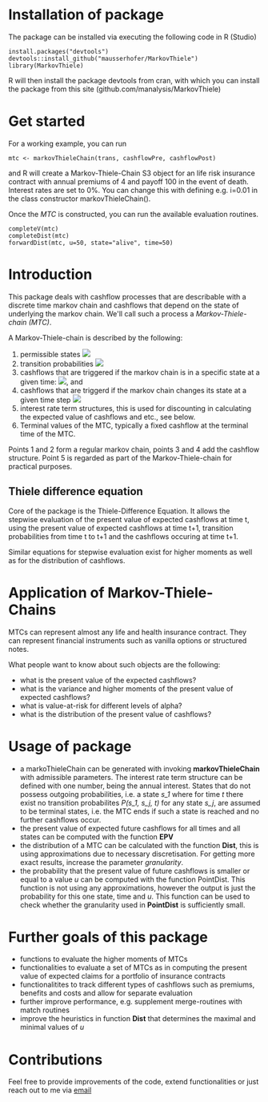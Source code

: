 # Installation of package
The package can be installed via executing the following code in R (Studio)

    install.packages("devtools")
    devtools::install_github("mausserhofer/MarkovThiele")
    library(MarkovThiele)
    
R will then install the package devtools from cran, with which you can install the package from this site (github.com/manalysis/MarkovThiele)


# Get started
For a working example, you can run

    mtc <- markovThieleChain(trans, cashflowPre, cashflowPost)

and R will create a Markov-Thiele-Chain S3 object for an life risk insurance contract with annual premiums of 4 and payoff 100 in the event of death. Interest rates are set to 0%. You can change this with defining e.g. i=0.01 in the class constructor markovThieleChain().

Once the *MTC* is constructed, you can run the available evaluation routines. 

    completeV(mtc)
    completeDist(mtc)
    forwardDist(mtc, u=50, state="alive", time=50)

# Introduction
This package deals with cashflow processes that are describable with a discrete time markov chain and cashflows that depend on the state of underlying the markov chain. We'll call such a process a *Markov-Thiele-chain (MTC)*.


A Markov-Thiele-chain is described by the following:
1. permissible states  <img src="https://render.githubusercontent.com/render/math?math=s_1, s_2, s_3, ..., s_n">
2. transition probabilities <img src="https://render.githubusercontent.com/render/math?math=P(s_i, s_j, t)">
3. cashflows that are triggered if the markov chain is in a specific state at a given time: <img src="https://render.githubusercontent.com/render/math?math=\text{payoffPre}(s_i, t)">, and 
4. cashflows that are triggerd if the markov chain changes its state at a given time step <img src="https://render.githubusercontent.com/render/math?math=\text{payoffPost}(s_i, s_j, t)">
5. interest rate term structures, this is used for discounting in calculating the expected value of cashflows and etc., see below.
6. Terminal values of the MTC, typically a fixed cashflow at the terminal time of the MTC.

Points 1 and 2 form a regular markov chain, points 3 and 4 add the cashflow structure. Point 5 is regarded as part of the Markov-Thiele-chain for practical purposes. 

## Thiele difference equation
Core of the package is the Thiele-Difference Equation. It allows the stepwise evaluation of the present value of expected cashflows at time t, using the present value of expected cashflows at time t+1, transition probabilities from time t to t+1 and the cashflows occuring at time t+1.

Similar equations for stepwise evaluation exist for higher moments as well as for the distribution of cashflows.

# Application of Markov-Thiele-Chains

MTCs can represent almost any life and health insurance contract. They can represent financial instruments such as vanilla options or structured notes. 

What people want to know about such objects are the following:
- what is the present value of the expected cashflows?
- what is the variance and higher moments of the present value of expected cashflows?
- what is value-at-risk for different levels of alpha?
- what is the distribution of the present value of cashflows?

# Usage of package

- a markoThieleChain can be generated with invoking **markovThieleChain** with admissible parameters. The interest rate term structure can be defined with one number, being the annual interest. States that do not possess outgoing probabilities, i.e. a state *s_1* where for time *t* there exist no transition probabilites *P(s_1, s_j, t)* for any state *s_j*, are assumed to be terminal states, i.e. the MTC ends if such a state is reached and no further cashflows occur.
- the present value of expected future cashflows for all times and all states can be computed with the function **EPV**
- the distribution of a MTC can be calculated with the function **Dist**, this is using approximations due to necessary discretisation. For getting more exact results, increase the parameter *granularity*.
- the probability that the present value of future cashflows is smaller or equal to a value *u* can be computed with the function PointDist. This function is not using any approximations, however the output is just the probability for this one state, time and *u*. This function can be used to check whether the granularity used in **PointDist** is sufficiently small.


# Further goals of this package
- functions to evaluate the higher moments of MTCs
- functionalities to evaluate a set of MTCs as in computing the present value of expected claims for a portfolio of insurance contracts
- functionalitites to track different types of cashflows such as premiums, benefits and costs and allow for separate evaluation
- further improve performance, e.g. supplement merge-routines with match routines
- improve the heuristics in function **Dist** that determines the maximal and minimal values of *u*

# Contributions 
Feel free to provide improvements of the code, extend functionalities or just reach out to me via [email](mailto:markus.ausserhofer@hotmail.com)
